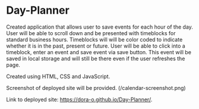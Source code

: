 # Day-Planner
Created application that allows user to save events for each hour of the day.
User will be able to scroll down and be presented with timeblocks for standard business hours.
Timeblocks will will be color coded to indicate whether it is in the past, present or future.
User will be able to click into a timeblock, enter an event and save event via save button.
This event will be saved in local storage and will still be there even if the user refreshes the page.

Created using HTML, CSS and JavaScript.

Screenshot of deployed site will be provided. (/calendar-screenshot.png)

Link to deployed site: https://dora-o.github.io/Day-Planner/.